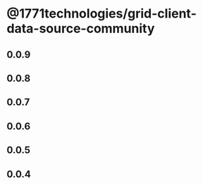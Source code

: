 # @1771technologies/grid-client-data-source-community

## 0.0.9

## 0.0.8

## 0.0.7

## 0.0.6

## 0.0.5

## 0.0.4
